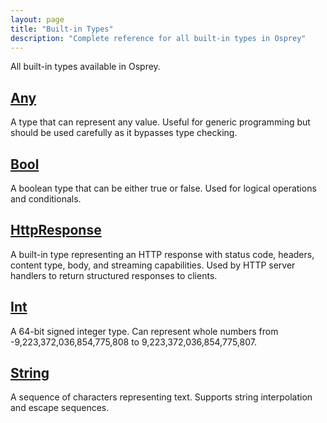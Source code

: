 ```yaml
---
layout: page
title: "Built-in Types"
description: "Complete reference for all built-in types in Osprey"
---
```


All built-in types available in Osprey.

## [Any](any/)

A type that can represent any value. Useful for generic programming but should be used carefully as it bypasses type checking.

## [Bool](bool/)

A boolean type that can be either true or false. Used for logical operations and conditionals.

## [HttpResponse](httpresponse/)

A built-in type representing an HTTP response with status code, headers, content type, body, and streaming capabilities. Used by HTTP server handlers to return structured responses to clients.

## [Int](int/)

A 64-bit signed integer type. Can represent whole numbers from -9,223,372,036,854,775,808 to 9,223,372,036,854,775,807.

## [String](string/)

A sequence of characters representing text. Supports string interpolation and escape sequences.

